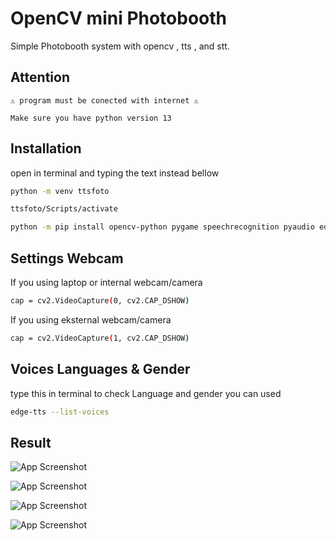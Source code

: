 
# OpenCV mini Photobooth
Simple Photobooth system with opencv , tts , and stt.


## Attention 
```
⚠ program must be conected with internet ⚠
```
```
Make sure you have python version 13
```
## Installation

open in terminal and typing the text instead bellow

```bash
python -m venv ttsfoto 

```

```bash
ttsfoto/Scripts/activate
```

```bash
python -m pip install opencv-python pygame speechrecognition pyaudio edge-tts
```
## Settings Webcam 

If you using laptop or internal webcam/camera

```bash
cap = cv2.VideoCapture(0, cv2.CAP_DSHOW)
````
If you using eksternal webcam/camera

```bash
cap = cv2.VideoCapture(1, cv2.CAP_DSHOW)
```

## Voices Languages &  Gender

type this in terminal to check Language and gender you can used

```bash
edge-tts --list-voices
```
## Result


![App Screenshot](https://files.catbox.moe/poi1gc.jpg?text=App+Screenshot+Here)

![App Screenshot](https://files.catbox.moe/oejkao.jpg?text=App+Screenshot+Here)

![App Screenshot](https://files.catbox.moe/4v3olt.jpg?text=App+Screenshot+Here)


![App Screenshot](https://files.catbox.moe/7aktzx.jpg?text=App+Screenshot+Here)
